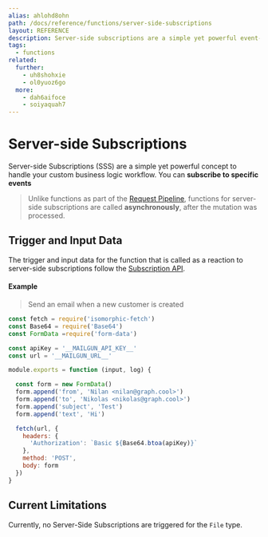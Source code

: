 ```yaml
---
alias: ahlohd8ohn
path: /docs/reference/functions/server-side-subscriptions
layout: REFERENCE
description: Server-side subscriptions are a simple yet powerful event-based concept on top of GraphQL to implement custom business logic.
tags:
  - functions
related:
  further:
    - uh8shohxie
    - ol0yuoz6go
  more:
    - dah6aifoce
    - soiyaquah7
---
```


# Server-side Subscriptions

Server-side Subscriptions (SSS) are a simple yet powerful concept to handle your custom business logic workflow. You can **subscribe to specific events**

> Unlike functions as part of the [Request Pipeline](!alias-pa6guruhaf), functions for server-side subscriptions are called **asynchronously**, after the mutation was processed.

## Trigger and Input Data

The trigger and input data for the function that is called as a reaction to server-side subscriptions follow the [Subscription API](!alias-aip7oojeiv).

#### Example

> Send an email when a new customer is created

```js
const fetch = require('isomorphic-fetch')
const Base64 = require('Base64')
const FormData =require('form-data')

const apiKey = '__MAILGUN_API_KEY__'
const url = '__MAILGUN_URL__'

module.exports = function (input, log) {

  const form = new FormData()
  form.append('from', 'Nilan <nilan@graph.cool>')
  form.append('to', 'Nikolas <nikolas@graph.cool>')
  form.append('subject', 'Test')
  form.append('text', 'Hi')

  fetch(url, {
    headers: {
      'Authorization': `Basic ${Base64.btoa(apiKey)}`
    },
    method: 'POST',
    body: form
  })
}
```

## Current Limitations

Currently, no Server-Side Subscriptions are triggered for the `File` type.

